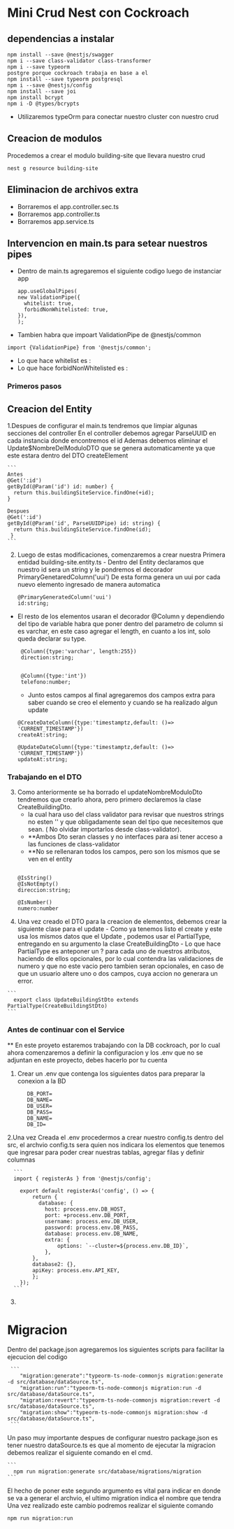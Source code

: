 
# Mini Crud Nest con Cockroach

## dependencias a instalar
```
npm install --save @nestjs/swagger
npm i --save class-validator class-transformer
npm i --save typeorm
postgre porque cockroach trabaja en base a el
npm install --save typeorm postgresql
npm i --save @nestjs/config
npm install --save joi
npm install bcrypt
npm i -D @types/bcrypts
```
 - Utilizaremos typeOrm para conectar nuestro cluster con nuestro crud

## Creacion de modulos 
  Procedemos a crear el modulo building-site que llevara nuestro crud 
```
nest g resource building-site
```

## Eliminacion de archivos extra
- Borraremos el app.controller.sec.ts
- Borraremos  app.controller.ts
- Borraremos app.service.ts

## Intervencion en main.ts para setear nuestros pipes
- Dentro de main.ts agregaremos el siguiente codigo luego de instanciar app
  	```
    app.useGlobalPipes(
    new ValidationPipe({
      whitelist: true,
      forbidNonWhitelisted: true,
    }),
  );
     ```
 - Tambien habra que impoart ValidationPipe de @nestjs/common

  ```
  import {ValidationPipe} from '@nestjs/common';
  ```
  - Lo que hace whitelist es : 
  - Lo que hace forbidNonWhitelisted es : 

### Primeros pasos
 ## Creacion del Entity
 
   1.Despues de configurar el main.ts tendremos que limpiar algunas secciones del controller
   En el controller debemos agregar ParseUUID en cada instancia donde encontremos el id
   Ademas debemos eliminar el Update$NombreDelModuloDTO que se genera automaticamente ya que este estara dentro del DTO createElement
   
    ```
    Antes 
    @Get(':id')
    getById(@Param('id') id: number) {
      return this.buildingSiteService.findOne(+id);
    }
    
    Despues 
    @Get(':id')
    getById(@Param('id', ParseUUIDPipe) id: string) {
      return this.buildingSiteService.findOne(id);
     }
    ```
  2. Luego de estas modificaciones, comenzaremos a crear nuestra Primera entidad building-site.entity.ts
    - Dentro del Entity declaramos que nuestro  id sera un string y le pondremos el decorador PrimaryGenetaredColumn('uui')
       De esta forma genera un uui por cada nuevo elemento ingresado de manera automatica
       
       ```
       @PrimaryGeneratedColumn('uui')
       id:string;
       ```
       
   - El resto de los elementos usaran el decorador @Column  y dependiendo del tipo de variable habra que poner dentro del parametro de column si es varchar, en este         caso agregar el length, en cuanto a los int, solo queda declarar su type.
    
       ```
        @Column({type:'varchar', length:255})
        direction:string;
        
        
        @Column({type:'int'})
        telefono:number;
       ```
    
     - Junto estos campos al final agregaremos dos campos extra para saber cuando se creo el elemento y cuando se ha realizado algun update
    
      ```
      @CreateDateColumn({type:'timestamptz,default: ()=> 'CURRENT_TIMESTAMP'})
      createAt:string;
      
      @UpdateDateColumn({type:'timestamptz,default: ()=> 'CURRENT_TIMESTAMP'})
      updateAt:string;
      ```
      
  ### Trabajando en el DTO
  
   3. Como anteriormente se ha borrado el updateNombreModuloDto tendremos que crearlo ahora, pero primero declaremos la clase CreateBuildingDto.
      -  la cual hara uso del class validator para revisar que nuestros strings no esten ''  y que obligadamente sean del tipo que necesitemos que sean. ( No olvidar             importarlos desde class-validator).
      - **Ambos Dto seran classes y no interfaces para asi tener acceso a las funciones de class-validator
      - **No se rellenaran todos los campos, pero son los mismos que se ven en el entity
      ```
      
      @IsString()
      @IsNotEmpty()
      direccion:string;
      
      @IsNumber()
      numero:number
      
      ```
   4. Una vez creado el DTO para la creacion de elementos, debemos crear la siguiente clase para el update
    - Como ya tenemos listo el create y este usa los mismos datos que el Update , podemos usar el PartialType, entregando en su argumento la clase CreateBuildingDto
    - Lo que hace PartialType es anteponer un ? para cada uno de nuestros atributos, haciendo de ellos opcionales, por lo cual contendra las validaciones de numero y que no este vacio pero tambien seran opcionales, en caso de que un usuario altere uno o dos campos, cuya accion no generara un error.

    ```
      export class UpdateBuildingStDto extends PartialType(CreateBuildingStDto)
    ```
 
 ### Antes de continuar con el Service
   ** En este proyeto estaremos trabajando con la DB cockroach, por lo cual ahora comenzaremos a definir la configuracion y los .env que no se adjuntan en este proyecto, debes hacerlo por tu cuenta
   
   1. Crear un .env que contenga los siguientes datos para preparar la conexion a la BD
       ```
          DB_PORT=
          DB_NAME=
          DB_USER=
          DB_PASS=
          DB_NAME=
          DB_ID=
       ```
    
   2.Una vez Creada el .env procedermos a crear nuestro config.ts dentro del src, el archvio config.ts  sera quien nos indicara los elementos que tenemos que ingresar para poder crear nuestras tablas, agregar filas y definir columnas 
   
      ```
      import { registerAs } from '@nestjs/config';

        export default registerAs('config', () => {
            return {
              database: {
                host: process.env.DB_HOST,
                port: +process.env.DB_PORT,
                username: process.env.DB_USER,
                password: process.env.DB_PASS,
                database: process.env.DB_NAME,
                extra: {
                    options: `--cluster=${process.env.DB_ID}`,
                },
            },
            database2: {},
            apiKey: process.env.API_KEY,
            };
        });
      ```
      
   3.
   
   
   
   
   
   
 # Migracion
 
 Dentro del package.json agregaremos los siguientes scripts para facilitar la ejecucion del codigo
 
     ```
        "migration:generate":"typeorm-ts-node-commonjs migration:generate -d src/database/dataSource.ts",
        "migration:run":"typeorm-ts-node-commonjs migration:run -d src/database/dataSource.ts",
        "migration:revert":"typeorm-ts-node-commonjs migration:revert -d src/database/dataSource.ts",
        "migration:show":"typeorm-ts-node-commonjs migration:show -d src/database/dataSource.ts",
     ```
 Un paso muy importante despues de configurar nuestro package.json es tener nuestro dataSource.ts
 es que al momento de ejecutar la migracion debemos realizar el siguiente comando en el cmd.
 
    ```
      npm run migration:generate src/database/migrations/migration
    ```
  El hecho de poner este segundo argumento es vital para indicar en donde se va a generar el archvio, el ultimo migration indica el nombre que tendra
  Una vez realizado este cambio podremos  realizar el siguiente comando
  
  ```
  npm run migration:run
  ```
  


